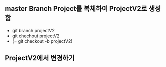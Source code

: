 ## master Branch Project를 복체하여 ProjectV2로 생성함
 * git branch projectV2
 * git chechout projectV2
 * (= git checkout -b projectV2)

## ProjectV2에서 변경하기